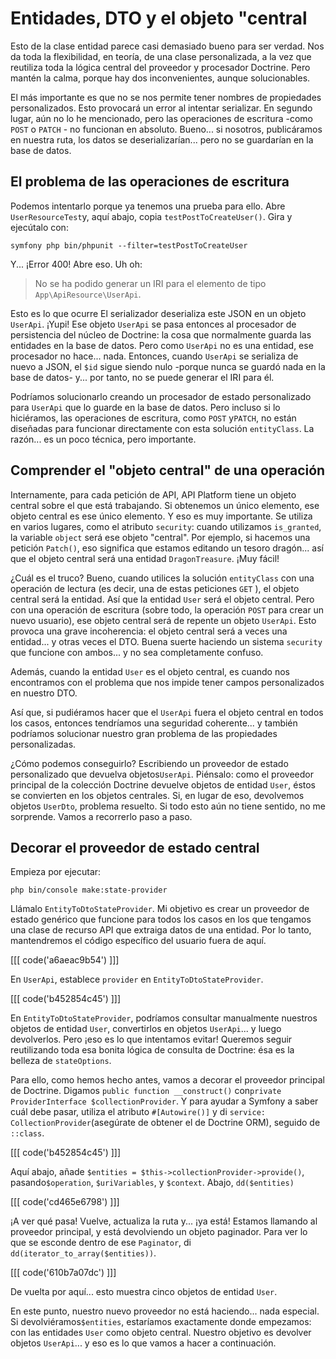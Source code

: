 # Entidades, DTO y el objeto "central

Esto de la clase entidad parece casi demasiado bueno para ser verdad. Nos da toda la flexibilidad, en teoría, de una clase personalizada, a la vez que reutiliza toda la lógica central del proveedor y procesador Doctrine. Pero mantén la calma, porque hay dos inconvenientes, aunque solucionables.

El más importante es que no se nos permite tener nombres de propiedades personalizados. Esto provocará un error al intentar serializar. En segundo lugar, aún no lo he mencionado, pero las operaciones de escritura -como `POST` o `PATCH` - no funcionan en absoluto. Bueno... si nosotros, publicáramos en nuestra ruta, los datos se deserializarían... pero no se guardarían en la base de datos.

## El problema de las operaciones de escritura

Podemos intentarlo porque ya tenemos una prueba para ello. Abre `UserResourceTest`y, aquí abajo, copia `testPostToCreateUser()`. Gira y ejecútalo con:

```terminal
symfony php bin/phpunit --filter=testPostToCreateUser
```

Y... ¡Error 400! Abre eso. Uh oh:

> No se ha podido generar un IRI para el elemento de tipo `App\ApiResource\UserApi`.

Esto es lo que ocurre El serializador deserializa este JSON en un objeto `UserApi`. ¡Yupi! Ese objeto `UserApi` se pasa entonces al procesador de persistencia del núcleo de Doctrine: la cosa que normalmente guarda las entidades en la base de datos. Pero como `UserApi` no es una entidad, ese procesador no hace... nada. Entonces, cuando `UserApi` se serializa de nuevo a JSON, el `$id` sigue siendo nulo -porque nunca se guardó nada en la base de datos- y... por tanto, no se puede generar el IRI para él.

Podríamos solucionarlo creando un procesador de estado personalizado para `UserApi` que lo guarde en la base de datos. Pero incluso si lo hiciéramos, las operaciones de escritura, como `POST` y`PATCH`, no están diseñadas para funcionar directamente con esta solución `entityClass`. La razón... es un poco técnica, pero importante.

## Comprender el "objeto central" de una operación

Internamente, para cada petición de API, API Platform tiene un objeto central sobre el que está trabajando. Si obtenemos un único elemento, ese objeto central es ese único elemento. Y eso es muy importante. Se utiliza en varios lugares, como el atributo `security`: cuando utilizamos `is_granted`, la variable `object` será ese objeto "central". Por ejemplo, si hacemos una petición `Patch()`, eso significa que estamos editando un tesoro dragón... así que el objeto central será una entidad `DragonTreasure`. ¡Muy fácil!

¿Cuál es el truco? Bueno, cuando utilices la solución `entityClass` con una operación de lectura (es decir, una de estas peticiones `GET` ), el objeto central será la entidad. Así que la entidad `User` será el objeto central. Pero con una operación de escritura (sobre todo, la operación `POST` para crear un nuevo usuario), ese objeto central será de repente un objeto `UserApi`. Esto provoca una grave incoherencia: el objeto central será a veces una entidad... y otras veces el DTO. Buena suerte haciendo un sistema `security` que funcione con ambos... y no sea completamente confuso.

Además, cuando la entidad `User` es el objeto central, es cuando nos encontramos con el problema que nos impide tener campos personalizados en nuestro DTO.

Así que, si pudiéramos hacer que el `UserApi` fuera el objeto central en todos los casos, entonces tendríamos una seguridad coherente... y también podríamos solucionar nuestro gran problema de las propiedades personalizadas.

¿Cómo podemos conseguirlo? Escribiendo un proveedor de estado personalizado que devuelva objetos`UserApi`. Piénsalo: como el proveedor principal de la colección Doctrine devuelve objetos de entidad `User`, éstos se convierten en los objetos centrales. Si, en lugar de eso, devolvemos objetos `UserDto`, problema resuelto. Si todo esto aún no tiene sentido, no me sorprende. Vamos a recorrerlo paso a paso.

## Decorar el proveedor de estado central

Empieza por ejecutar:

```terminal
php bin/console make:state-provider
```

Llámalo `EntityToDtoStateProvider`. Mi objetivo es crear un proveedor de estado genérico que funcione para todos los casos en los que tengamos una clase de recurso API que extraiga datos de una entidad. Por lo tanto, mantendremos el código específico del usuario fuera de aquí.

[[[ code('a6aeac9b54') ]]]

En `UserApi`, establece `provider` en `EntityToDtoStateProvider`.

[[[ code('b452854c45') ]]]

En `EntityToDtoStateProvider`, podríamos consultar manualmente nuestros objetos de entidad `User`, convertirlos en objetos `UserApi`... y luego devolverlos. Pero ¡eso es lo que intentamos evitar! Queremos seguir reutilizando toda esa bonita lógica de consulta de Doctrine: ésa es la belleza de `stateOptions`.

Para ello, como hemos hecho antes, vamos a decorar el proveedor principal de Doctrine. Digamos `public function __construct()` con`private ProviderInterface $collectionProvider`. Y para ayudar a Symfony a saber cuál debe pasar, utiliza el atributo `#[Autowire()]` y di `service: CollectionProvider`(asegúrate de obtener el de Doctrine ORM), seguido de `::class`.

[[[ code('b452854c45') ]]]

Aquí abajo, añade `$entities = $this->collectionProvider->provide()`, pasando`$operation`, `$uriVariables`, y `$context`. Abajo, `dd($entities)`

[[[ code('cd465e6798') ]]]

¡A ver qué pasa! Vuelve, actualiza la ruta y... ¡ya está! Estamos llamando al proveedor principal, y está devolviendo un objeto paginador. Para ver lo que se esconde dentro de ese `Paginator`, di `dd(iterator_to_array($entities))`.

[[[ code('610b7a07dc') ]]]

De vuelta por aquí... esto muestra cinco objetos de entidad `User`.

En este punto, nuestro nuevo proveedor no está haciendo... nada especial. Si devolviéramos`$entities`, estaríamos exactamente donde empezamos: con las entidades `User` como objeto central. Nuestro objetivo es devolver objetos `UserApi`... y eso es lo que vamos a hacer a continuación.
